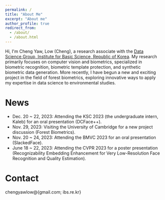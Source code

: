 ```yaml
---
permalink: /
title: "About Me"
excerpt: "About me"
author_profile: true
redirect_from: 
  - /about/
  - /about.html
---
```


Hi, I'm Cheng Yaw, Low (Cheng), a research associate with the [Data Science Group, Institute for Basic Science, Republic of Korea](https://ds.ibs.re.kr/). My research primarily focuses on computer vision and biometrics, specialized in biometric recognition, biometric template protection, and synthetic biometric data generation. More recently, I have begun a new and exciting project in the field of forest biometrics, exploring innovative ways to apply my expertise in data science to environmental studies.

# News
+ Dec. 20 ~ 22, 2023: Attending the KSC 2023 (the undergraduate intern, Kaleb) for an oral presentation (DCFace++).
+ Nov. 29, 2023: Visiting the University of Cambridge for a new project discussion (Forest Biometrics).
+ Nov. 20 ~ 24, 2023: Attending the BMVC 2023 for an oral presentation (SlackedFace).
+ June 18 ~ 22, 2023: Attending the CVPR 2023 for a poster presentation (Recognizability Embedding Enhancement for Very Low-Resolution Face Recognition and Quality Estimation).


# Contact
chengyawlow@{gmail.com; ibs.re.kr}
